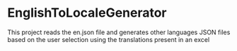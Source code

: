 # EnglishToLocaleGenerator
This project reads the en.json file and generates other languages JSON files based on the user selection using the translations present in an excel

